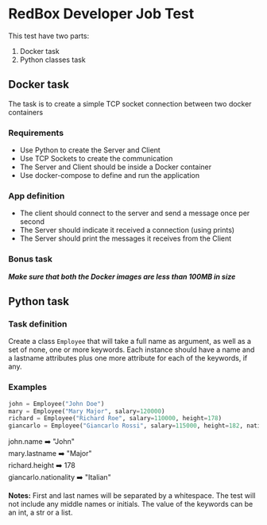 # RedBox Developer Job Test
This test have two parts:
1. Docker task
1. Python classes task

## Docker task
The task is to create a simple TCP socket connection between two docker containers

### Requirements
* Use Python to create the Server and Client
* Use TCP Sockets to create the communication
* The Server and Client should be inside a Docker container
* Use docker-compose to define and run the application

### App definition
* The client should connect to the server and send a message once per second
* The Server should indicate it received a connection (using prints)
* The Server should print the messages it receives from the Client

### Bonus task
**_Make sure that both the Docker images are less than 100MB in size_**

## Python task

### Task definition
Create a class `Employee` that will take a full name as argument, as well as a set of none, one or more keywords.
Each instance should have a name and a lastname attributes plus one more attribute for each of the keywords, if any.

### Examples

```python
john = Employee("John Doe")    
mary = Employee("Mary Major", salary=120000)    
richard = Employee("Richard Roe", salary=110000, height=178)    
giancarlo = Employee("Giancarlo Rossi", salary=115000, height=182, nationality="Italian")
```

john.name :arrow_right: "John"    
mary.lastname :arrow_right: "Major"    
richard.height :arrow_right: 178    
giancarlo.nationality :arrow_right: "Italian"

**Notes:** First and last names will be separated by a whitespace. The test will not include any middle names or 
initials.
The value of the keywords can be an int, a str or a list.